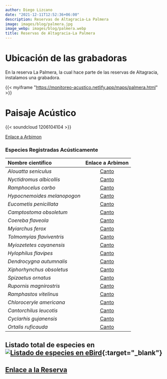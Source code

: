 ```yaml
---
author: Diego Lizcano
date: "2021-12-11T12:52:36+06:00"
description: Reservas de Altagracia-La Palmera
image: images/blog/palmera.jpg
image_webp: images/blog/palmera.webp
title: Reservas de Altagracia-La Palmera
---
```


# Ubicación de las grabadoras


En la reserva La Palmera, la cual hace parte de las reservas de Altagracia, instalamos una grabadora.

{{< myiframe "https://monitoreo-acustico.netlify.app/maps/palmera.html" >}}



# Paisaje Acústico

{{< soundcloud 1206104104 >}}


[Enlace a Arbimon](https://arbimon.rfcx.org/project/destinos-awake/visualizer/rec/55799650/)



### Especies Registradas Acústicamente


|__Nombre científico__| Enlace a Arbimon|
| :---        |     :----:   |
|_Alouatta seniculus_|	 	[Canto](	https://arbimon.rfcx.org/project/destinos-awake/visualizer/rec/55799527	)	|
|_Nyctidromus albicollis_|	 	[Canto](	https://arbimon.rfcx.org/project/destinos-awake/visualizer/rec/55799527	)	|
|_Ramphocelus carbo_|	 	[Canto](	https://arbimon.rfcx.org/project/destinos-awake/visualizer/rec/55799749	)	|
|_Hypocnemoides melanopogon_|	 	[Canto](	https://arbimon.rfcx.org/project/destinos-awake/visualizer/rec/55799749	)	|
|_Eucometis penicillata_|	 	[Canto](	https://arbimon.rfcx.org/project/destinos-awake/visualizer/rec/55799650	)	|
|_Camptostoma obsoletum_|	 	[Canto](	https://arbimon.rfcx.org/project/destinos-awake/visualizer/rec/55799741	)	|
|_Coereba flaveola_|	 	[Canto](	https://arbimon.rfcx.org/project/destinos-awake/visualizer/rec/55799600	)	|
|_Myiarchus ferox_|	 	[Canto](	https://arbimon.rfcx.org/project/destinos-awake/visualizer/rec/55799600	)	|
|_Tolmomyias flaviventris_|	 	[Canto](	https://arbimon.rfcx.org/project/destinos-awake/visualizer/rec/55799755	)	|
|_Myiozetetes cayanensis_|	 	[Canto](	https://arbimon.rfcx.org/project/destinos-awake/visualizer/rec/55799668	)	|
|_Hylophilus flavipes_|	 	[Canto](	https://arbimon.rfcx.org/project/destinos-awake/visualizer/rec/55799836	)	|
|_Dendrocygna autumnalis_|	 	[Canto](	https://arbimon.rfcx.org/project/destinos-awake/visualizer/rec/55801963	)	|
|_Xiphorhynchus obsoletus_|	 	[Canto](	https://arbimon.rfcx.org/project/destinos-awake/visualizer/rec/55799007	)	|
|_Spizaetus ornatus_|	 	[Canto](	https://arbimon.rfcx.org/project/destinos-awake/visualizer/rec/55799007	)	|
|_Rupornis magnirostris_|	 	[Canto](	https://arbimon.rfcx.org/project/destinos-awake/visualizer/rec/55802079	)	|
|_Ramphastos vitelinus_|	 	[Canto](	https://arbimon.rfcx.org/project/destinos-awake/visualizer/rec/55800241	)	|
|_Chloroceryle americana_|	 	[Canto](	https://arbimon.rfcx.org/project/destinos-awake/visualizer/rec/55801115	)	|
|_Cantorchilus leucotis_|	 	[Canto](	https://arbimon.rfcx.org/project/destinos-awake/visualizer/rec/55801486	)	|
|_Cyclarhis gujanensis_|	 	[Canto](	https://arbimon.rfcx.org/project/destinos-awake/visualizer/rec/55801566	)	|
|_Ortalis ruficauda_|	 	[Canto](	https://arbimon.rfcx.org/project/destinos-awake/visualizer/rec/55801958	)	|


## Listado total de especies en[![Listado de especies en eBird](/images/blog/Logo_ebird.png "Reservas de Altagracia-la Palmera")](https://ebird.org/colombia/checklist/S101656506){:target="_blank"}



## [Enlace a la Reserva](https://es-la.facebook.com/aicaaltagracia/)





